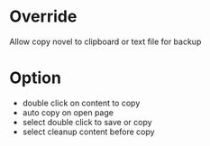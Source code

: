 # Override
Allow copy novel to clipboard or text file for backup

# Option
- double click on content to copy
- auto copy on open page
- select double click to save or copy
- select cleanup content before copy
